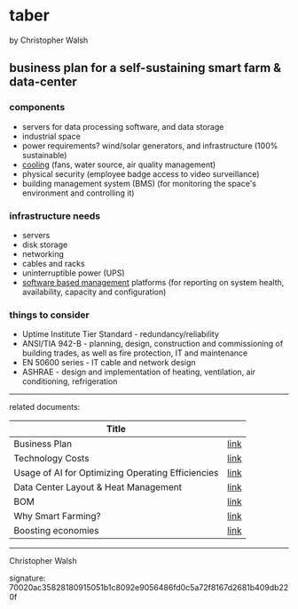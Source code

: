 # taber

by Christopher Walsh

## business plan for a self-sustaining smart farm & data-center

### components

* servers for data processing software, and data storage
* industrial space
* power requirements? wind/solar generators, and infrastructure (100% sustainable)
* [cooling](data_center_layout_heat_mgmt.md) (fans, water source, air quality management)
* physical security (employee badge access to video surveillance)
* building management system (BMS) (for monitoring the space's environment and controlling it)

### infrastructure needs

* servers
* disk storage
* networking
* cables and racks
* uninterruptible power (UPS)
* [software based management](ai_for_efficiency.md) platforms (for reporting on system health, availability, capacity and configuration)

### things to consider

* Uptime Institute Tier Standard - redundancy/reliability
* ANSI/TIA 942-B - planning, design, construction and commissioning of building trades, as well as fire protection, IT and maintenance
* EN 50600 series - IT cable and network design
* ASHRAE - design and implementation of heating, ventilation, air conditioning, refrigeration

---

related documents:

| Title                                             |                                         |
| ------------------------------------------------- | --------------------------------------- |
| Business Plan                                     | [link](business_plan.md)                |
| Technology Costs                                  | [link](tech_costs.md)                   |
| Usage of AI for Optimizing Operating Efficiencies | [link](ai_for_efficiency.md)            |
| Data Center Layout & Heat Management              | [link](data_center_layout_heat_mgmt.md) |
| BOM                                               | [link](materials.md)                    |
| Why Smart Farming?                                | [link](why_smart_farming.md)            |
| Boosting economies                                | [link]()                                |

---

Christopher Walsh 

signature: 70020ac35828180915051b1c8092e9056486fd0c5a72f8167d2681b409db220f
